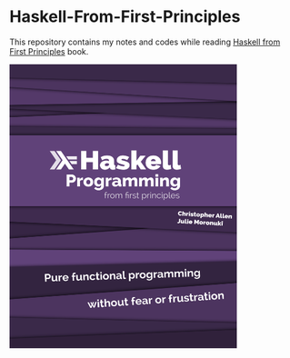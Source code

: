 # Haskell-From-First-Principles

This repository contains my notes and codes while reading [Haskell from First Principles](https://haskellbook.com/) book.


<img src="book-cover-front.png" alt="Book Cover" width="400" height="500" style="text-align: center">
